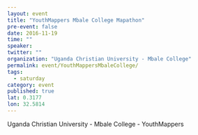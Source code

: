 ```yaml
---
layout: event
title: "YouthMappers Mbale College Mapathon"
pre-event: false
date: 2016-11-19
time: ""
speaker: 
twitter: ""
organization: "Uganda Christian University - Mbale College"
permalink: event/YouthMappersMbaleCollege/
tags: 
  - saturday
category: event
published: true
lat: 0.3177
lon: 32.5814
---
```


Uganda Christian University - Mbale College - YouthMappers

